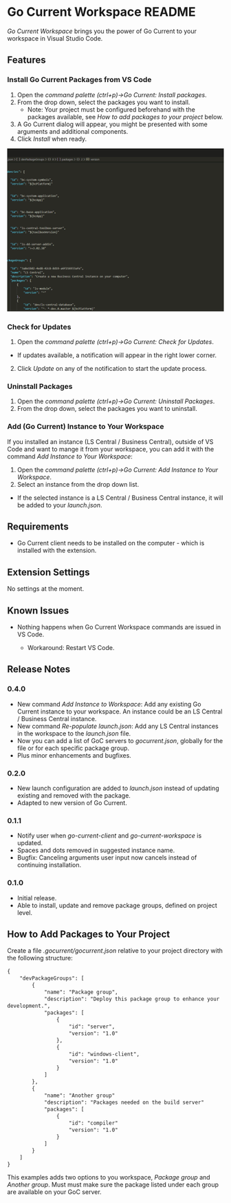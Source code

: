 # Go Current Workspace README

*Go Current Workspace* brings you the power of Go Current to your workspace in Visual Studio Code.

## Features

### Install Go Current Packages from VS Code

1. Open the *command palette (ctrl+p)->Go Current: Install packages*.
2. From the drop down, select the packages you want to install.
    * Note: Your project must be configured beforehand with the packages available, see *How to add packages to your project* below.
3. A Go Current dialog will appear, you might be presented with some arguments and additional components.
4. Click *Install* when ready.

![Install Packages](./images/install-packages.gif)

### Check for Updates

1. Open the *command palette (ctrl+p)->Go Current: Check for Updates*.
* If updates available, a notification will appear in the right lower corner.
2. Click *Update* on any of the notification to start the update process.

### Uninstall Packages

1. Open the *command palette (ctrl+p)->Go Current: Uninstall Packages*.
2. From the drop down, select the packages you want to uninstall.

### Add (Go Current) Instance to Your Workspace

If you installed an instance (LS Central / Business Central), outside of VS Code and want to mange it from your workspace, you can add it with the command *Add Instance to Your Workspace*:

1. Open the *command palette (ctrl+p)->Go Current: Add Instance to Your Workspace*.
2. Select an instance from the drop down list.
* If the selected instance is a LS Central / Business Central instance, it will be added to your *launch.json*.

## Requirements

* Go Current client needs to be installed on the computer - which is installed with the extension.

## Extension Settings

No settings at the moment.

## Known Issues

* Nothing happens when Go Current Workspace commands are issued in VS Code.

    * Workaround: Restart VS Code.

## Release Notes

### 0.4.0

* New command *Add Instance to Workspace*: Add any existing Go Current instance to your workspace. An instance could be an LS Central / Business Central instance.
* New command *Re-populate launch.json*: Add any LS Central instances in the workspace to the *launch.json* file.
* Now you can add a list of GoC servers to *gocurrent.json*, globally for the file or for each specific package group.
* Plus minor enhancements and bugfixes.

### 0.2.0

* New launch configuration are added to *launch.json* instead of updating existing and removed with the package.
* Adapted to new version of Go Current.

### 0.1.1

* Notify user when *go-current-client* and *go-current-workspace* is updated.
* Spaces and dots removed in suggested instance name.
* Bugfix: Canceling arguments user input now cancels instead of continuing installation.

### 0.1.0

* Initial release.
* Able to install, update and remove package groups, defined on project level.

## How to Add Packages to Your Project

Create a file *.gocurrent/gocurrent.json* relative to your project directory with the following structure:

```
{
    "devPackageGroups": [
        {
            "name": "Package group",
            "description": "Deploy this package group to enhance your development.",
            "packages": [
                { 
                    "id": "server",
                    "version": "1.0"
                },
                {
                    "id": "windows-client",
                    "version": "1.0"
                }
            ]
        },
        {
            "name": "Another group"
            "description": "Packages needed on the build server"
            "packages": [
                {
                    "id": "compiler"
                    "version": "1.0"
                }
            ]
        }
    ]
}
```

This examples adds two options to you workspace, *Package group* and *Another group*.
Must must make sure the package listed under each group are available on your GoC server.